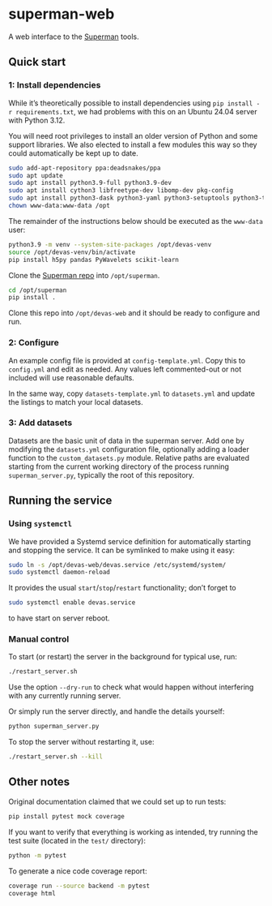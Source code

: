 # superman-web

A web interface to the [Superman](https://github.com/all-umass/superman) tools.



## Quick start


### 1: Install dependencies

While it’s theoretically possible to install dependencies using `pip install -r requirements.txt`, we had problems with this on an Ubuntu 24.04 server with Python 3.12.

You will need root privileges to install an older version of Python and some support libraries. We also elected to install a few modules this way so they could automatically be kept up to date.

```bash
sudo add-apt-repository ppa:deadsnakes/ppa
sudo apt update
sudo apt install python3.9-full python3.9-dev
sudo apt install cython3 libfreetype-dev libomp-dev pkg-config
sudo apt install python3-dask python3-yaml python3-setuptools python3-tornado
chown www-data:www-data /opt
```

The remainder of the instructions below should be executed as the `www-data` user:

```bash
python3.9 -m venv --system-site-packages /opt/devas-venv
source /opt/devas-venv/bin/activate
pip install h5py pandas PyWavelets scikit-learn
```

Clone the [Superman repo](https://github.com/all-umass/superman) into `/opt/superman`.

```bash
cd /opt/superman
pip install .
```

Clone this repo into `/opt/devas-web` and it should be ready to configure and run.


### 2: Configure

An example config file is provided at `config-template.yml`.
Copy this to `config.yml` and edit as needed.
Any values left commented-out or not included will use reasonable defaults.

In the same way, copy `datasets-template.yml` to `datasets.yml`
and update the listings to match your local datasets.


### 3: Add datasets

Datasets are the basic unit of data in the superman server.
Add one by modifying the `datasets.yml` configuration file,
optionally adding a loader function to the `custom_datasets.py` module.
Relative paths are evaluated starting from the current working directory
of the process running `superman_server.py`,
typically the root of this repository.



## Running the service


### Using `systemctl`

We have provided a Systemd service definition for automatically starting and stopping the service. It can be symlinked to make using it easy:

```bash
sudo ln -s /opt/devas-web/devas.service /etc/systemd/system/
sudo systemctl daemon-reload
```

It provides the usual `start`/`stop`/`restart` functionality; don’t forget to
```bash
sudo systemctl enable devas.service
```
to have start on server reboot.


### Manual control

To start (or restart) the server in the background for typical use, run:
```bash
./restart_server.sh
```

Use the option `--dry-run` to check what would happen without interfering
with any currently running server.

Or simply run the server directly, and handle the details yourself:
```bash
python superman_server.py
```

To stop the server without restarting it, use:
```bash
./restart_server.sh --kill
```


## Other notes

Original documentation claimed that we could set up to run tests:

```bash
pip install pytest mock coverage
```

If you want to verify that everything is working as intended, try running the test suite (located in the `test/` directory):

```bash
python -m pytest
```

To generate a nice code coverage report:

```bash
coverage run --source backend -m pytest
coverage html
```
